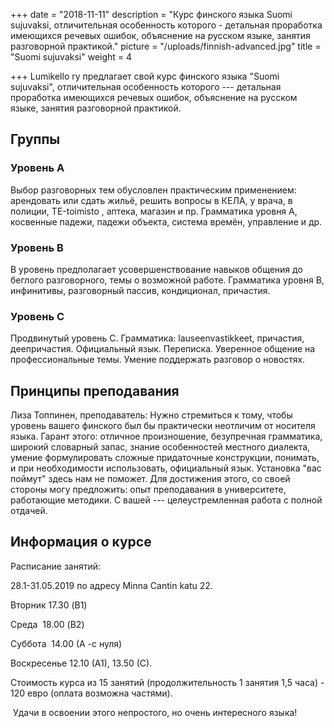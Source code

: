 +++
date = "2018-11-11"
description = "Курс финского языка Suomi sujuvaksi, отличительная особенность которого - детальная проработка имеющихся речевых ошибок, объяснение на русском языке, занятия разговорной практикой."
picture = "/uploads/finnish-advanced.jpg"
title = "Suomi sujuvaksi"
weight = 4

+++
Lumikello ry предлагает свой курс финского языка "Suomi sujuvaksi", отличительная особенность которого --- детальная проработка имеющихся речевых ошибок, объяснение на русском языке, занятия разговорной практикой.

## Группы

### Уровень А

Выбор разговорных тем обусловлен практическим применением: арендовать или сдать жильё, решить вопросы в КЕЛА, у врача, в полиции, ТЕ-toimisto , аптека, магазин и пр. Грамматика уровня А, косвенные падежи, падежи объекта, система времён, управление и др.

### Уровень B

В уровень предполагает усовершенствование навыков общения до беглого разговорного, темы о возможной работе. Грамматика уровня В, инфинитивы, разговорный пассив, кондиционал, причастия.

### Уровень C

Продвинутый уровень С. Грамматика: lauseenvastikkeet, причастия, деепричастия. Официальный язык. Переписка. Уверенное общение на профессиональные темы. Умение поддержать разговор о новостях.

## Принципы преподавания

Лиза Топпинен, преподаватель: Нужно стремиться к тому, чтобы уровень вашего финского был бы практически неотличим от носителя языка. Гарант этого: отличное произношение, безупречная грамматика, широкий словарный запас, знание особенностей местного диалекта, умение формулировать сложные придаточные конструкции, понимать, и при необходимости использовать, официальный язык. Установка "вас поймут" здесь нам не поможет. Для достижения этого, со своей стороны могу предложить: опыт преподавания в университете, работающие методики. С вашей --- целеустремленная работа с полной отдачей.

## Информация о курсе

Расписание занятий: 

28\.1-31.05.2019 по адресу Minna Cantin katu 22.

Вторник 17.30 (B1)

Среда  18.00 (B2)

Суббота  14.00 (А -с нуля)

Воскресенье 12.10 (А1), 13.50 (С). 

Стоимость курса из 15 занятий (продолжительность 1 занятия 1,5 часа) - 120 евро (оплата возможна частями).

 Удачи в освоении этого непростого, но очень интересного языка!